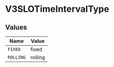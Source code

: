 # V3SLOTimeIntervalType


## Values

| Name      | Value     |
| --------- | --------- |
| `FIXED`   | fixed     |
| `ROLLING` | rolling   |